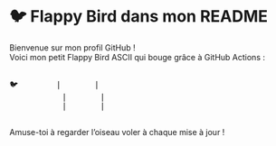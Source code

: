 # 🐦 Flappy Bird dans mon README

Bienvenue sur mon profil GitHub !  
Voici mon petit Flappy Bird ASCII qui bouge grâce à GitHub Actions :

<pre>
<!-- FLAPPY-BIRD-START -->
🐦        |       |   
           |       |   
           |       |   
<!-- FLAPPY-BIRD-END -->
</pre>

Amuse-toi à regarder l’oiseau voler à chaque mise à jour !
